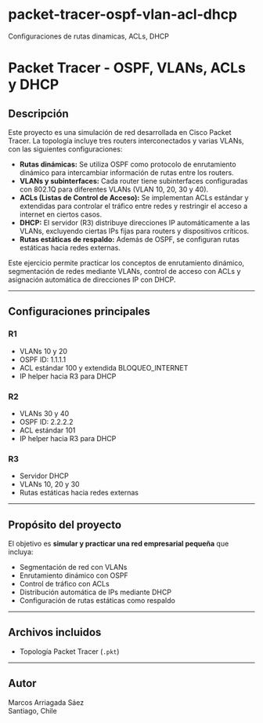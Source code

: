 # packet-tracer-ospf-vlan-acl-dhcp
Configuraciones de rutas dinamicas, ACLs, DHCP

# Packet Tracer - OSPF, VLANs, ACLs y DHCP

## Descripción

Este proyecto es una simulación de red desarrollada en Cisco Packet Tracer. La topología incluye tres routers interconectados y varias VLANs, con las siguientes configuraciones:

- **Rutas dinámicas:** Se utiliza OSPF como protocolo de enrutamiento dinámico para intercambiar información de rutas entre los routers.
- **VLANs y subinterfaces:** Cada router tiene subinterfaces configuradas con 802.1Q para diferentes VLANs (VLAN 10, 20, 30 y 40).
- **ACLs (Listas de Control de Acceso):** Se implementan ACLs estándar y extendidas para controlar el tráfico entre redes y restringir el acceso a internet en ciertos casos.
- **DHCP:** El servidor (R3) distribuye direcciones IP automáticamente a las VLANs, excluyendo ciertas IPs fijas para routers y dispositivos críticos.
- **Rutas estáticas de respaldo:** Además de OSPF, se configuran rutas estáticas hacia redes externas.

Este ejercicio permite practicar los conceptos de enrutamiento dinámico, segmentación de redes mediante VLANs, control de acceso con ACLs y asignación automática de direcciones IP con DHCP.

---

## Configuraciones principales

### R1
- VLANs 10 y 20  
- OSPF ID: 1.1.1.1  
- ACL estándar 100 y extendida BLOQUEO_INTERNET  
- IP helper hacia R3 para DHCP  

### R2
- VLANs 30 y 40  
- OSPF ID: 2.2.2.2  
- ACL estándar 101  
- IP helper hacia R3 para DHCP  

### R3
- Servidor DHCP  
- VLANs 10, 20 y 30  
- Rutas estáticas hacia redes externas  

---

## Propósito del proyecto

El objetivo es **simular y practicar una red empresarial pequeña** que incluya:

- Segmentación de red con VLANs  
- Enrutamiento dinámico con OSPF  
- Control de tráfico con ACLs  
- Distribución automática de IPs mediante DHCP  
- Configuración de rutas estáticas como respaldo  

---

## Archivos incluidos

- Topología Packet Tracer (`.pkt`)  

---

## Autor

Marcos Arriagada Sáez  
Santiago, Chile
